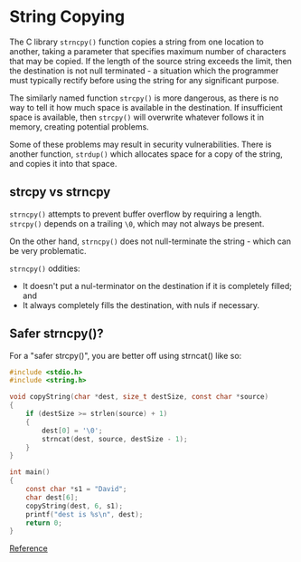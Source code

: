 # String Copying
The C library `strncpy()` function copies a string from one location to another, taking a parameter that specifies maximum number of characters that may be copied. If the length of the source string exceeds the limit, then the destination is not null terminated - a situation which the programmer must typically rectify before using the string for any significant purpose.

The similarly named function `strcpy()` is more dangerous, as there is no way to tell it how much space is available in the destination. If insufficient space is available, then `strcpy()` will overwrite whatever follows it in memory, creating potential problems.

Some of these problems may result in security vulnerabilities. There is another function, `strdup()` which allocates space for a copy of the string, and copies it into that space.

strcpy vs strncpy
-----------------
`strncpy()` attempts to prevent buffer overflow by requiring a length. `strcpy()` depends on a trailing `\0`, which may not always be present.

On the other hand, `strncpy()` does not null-terminate the string - which can be very problematic.

`strncpy()` oddities:

* It doesn't put a nul-terminator on the destination if it is completely filled; and
* It always completely fills the destination, with nuls if necessary.

Safer strncpy()?
----------------
For a "safer strcpy()", you are better off using strncat() like so:

```c
#include <stdio.h>
#include <string.h>

void copyString(char *dest, size_t destSize, const char *source)
{
	if (destSize >= strlen(source) + 1)
	{
		dest[0] = '\0';
		strncat(dest, source, destSize - 1);
	}
}

int main()
{
	const char *s1 = "David";
	char dest[6];
	copyString(dest, 6, s1);
	printf("dest is %s\n", dest);
	return 0;
}
```
[Reference][1]


[1]: https://stackoverflow.com/a/1258577/3590673

